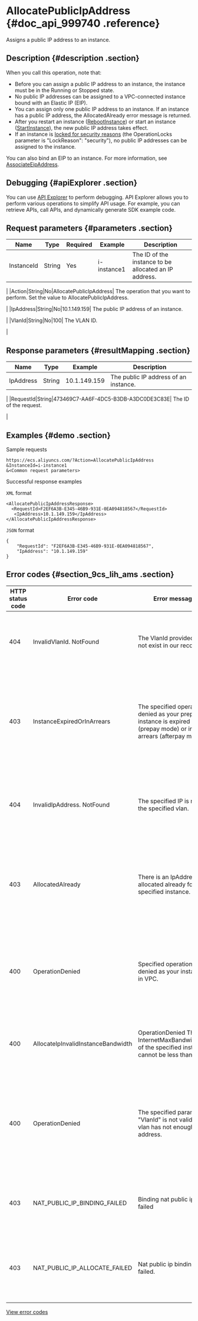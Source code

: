 # AllocatePublicIpAddress {#doc_api_999740 .reference}

Assigns a public IP address to an instance.

## Description {#description .section}

When you call this operation, note that:

-   Before you can assign a public IP address to an instance, the instance must be in the Running or Stopped state.
-   No public IP addresses can be assigned to a VPC-connected instance bound with an Elastic IP \(EIP\).
-   You can assign only one public IP address to an instance. If an instance has a public IP address, the AllocatedAlready error message is returned.
-   After you restart an instance \([RebootInstance](~~25502~~)\) or start an instance \([StartInstance](~~25500~~)\), the new public IP address takes effect.
-   If an instance is [locked for security reasons](~~25695~~) \(the OperationLocks parameter is "LockReason": "security"\), no public IP addresses can be assigned to the instance.

You can also bind an EIP to an instance. For more information, see [AssociateEipAddress](~~36017~~).

## Debugging {#apiExplorer .section}

You can use [API Explorer](https://api.aliyun.com/#product=Ecs&api=AllocatePublicIpAddress) to perform debugging. API Explorer allows you to perform various operations to simplify API usage. For example, you can retrieve APIs, call APIs, and dynamically generate SDK example code.

## Request parameters {#parameters .section}

|Name|Type|Required|Example|Description|
|----|----|--------|-------|-----------|
|InstanceId|String|Yes|i-instance1| The ID of the instance to be allocated an IP address.

 |
|Action|String|No|AllocatePublicIpAddress| The operation that you want to perform. Set the value to AllocatePublicIpAddress.

 |
|IpAddress|String|No|10.1.149.159| The public IP address of an instance.

 |
|VlanId|String|No|100| The VLAN ID.

 |

## Response parameters {#resultMapping .section}

|Name|Type|Example|Description|
|----|----|-------|-----------|
|IpAddress|String|10.1.149.159| The public IP address of an instance.

 |
|RequestId|String|473469C7-AA6F-4DC5-B3DB-A3DC0DE3C83E| The ID of the request.

 |

## Examples {#demo .section}

Sample requests

``` {#request_demo}
https://ecs.aliyuncs.com/?Action=AllocatePublicIpAddress
&InstanceId=i-instance1
&<Common request parameters>
```

Successful response examples

`XML` format

``` {#xml_return_success_demo}
<AllocatePublicIpAddressResponse>
  <RequestId>F2EF6A3B-E345-46B9-931E-0EA094818567</RequestId>
   <IpAddress>10.1.149.159</IpAddress>
</AllocatePublicIpAddressResponse>
```

`JSON` format

``` {#json_return_success_demo}
{
	"RequestId": "F2EF6A3B-E345-46B9-931E-0EA094818567",
	"IpAddress": "10.1.149.159"
}
```

## Error codes {#section_9cs_lih_ams .section}

|HTTP status code|Error code|Error message|Description|
|----------------|----------|-------------|-----------|
|404|InvalidVlanId. NotFound|The VlanId provided does not exist in our records.|The error message returned when the ID of the specified VLAN does not exist.|
|403|InstanceExpiredOrInArrears|The specified operation is denied as your prepay instance is expired \(prepay mode\) or in arrears \(afterpay mode\).|The error message returned when the subscription of an instance has expired. You need to renew the subscription before proceeding.|
|404|InvalidIpAddress. NotFound|The specified IP is not in the specified vlan.|The error message returned when the specified IP address is not in the specified VLAN.|
|403|AllocatedAlready|There is an IpAddress allocated already for the specified instance.|The error message returned when you try to assign a specified IP address to an instance that already has an IP address.|
|400|OperationDenied|Specified operation is denied as your instance is in VPC.|The error message returned when the specified operation does not support VPC-connected instances.|
|400|AllocateIpInvalidInstanceBandwidth|OperationDenied The InternetMaxBandwidthOut of the specified instance cannot be less than 0.|The error message returned when the Internet bandwidth is less than 0.|
|400|OperationDenied|The specified parameter "VlanId" is not valid or vlan has not enough IP address.|The error message returned when the specified VLAN ID is invalid or the number of IP addresses in the VLAN reaches the upper limit.|
|403|NAT\_PUBLIC\_IP\_BINDING\_FAILED|Binding nat public ip failed|The error message returned when you fail to bind a public IP address to an instance.|
|403|NAT\_PUBLIC\_IP\_ALLOCATE\_FAILED|Nat public ip binding failed.|The error message returned when ECS fails to assign a public IP address to an instance.|

[View error codes](https://error-center.aliyun.com/status/product/Ecs)


